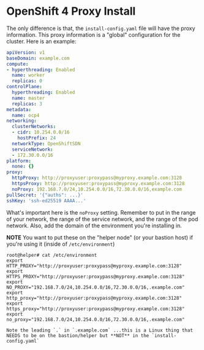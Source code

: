 # OpenShift 4 Proxy Install

The only difference is that, the `install-config.yaml` file will have the proxy information. This proxy information is a "global" configuration for the cluster. Here is an example:

```yaml
apiVersion: v1
baseDomain: example.com
compute:
- hyperthreading: Enabled
  name: worker
  replicas: 0
controlPlane:
  hyperthreading: Enabled
  name: master
  replicas: 3
metadata:
  name: ocp4
networking:
  clusterNetworks:
  - cidr: 10.254.0.0/16
    hostPrefix: 24
  networkType: OpenShiftSDN
  serviceNetwork:
  - 172.30.0.0/16
platform:
  none: {}
proxy:
  httpProxy: http://proxyuser:proxypass@myproxy.example.com:3128
  httpsProxy: http://proxyuser:proxypass@myproxy.example.com:3128
  noProxy: 192.168.7.0/24,10.254.0.0/16,72.30.0.0/16,example.com
pullSecret: '{"auths": ...}'
sshKey: 'ssh-ed25519 AAAA...'
```

What's important here is the `noProxy` setting. Remember to put in the range of your network, the range of the service network, and the range of the pod network. Also, add the domain of the environment you're installing in.

**NOTE** You want to put these on the "helper node" (or your bastion host) if you're using it (inside of `/etc/environment`)

```shell
root@helper# cat /etc/environment
export HTTP_PROXY="http://proxyuser:proxypass@myproxy.example.com:3128"
export HTTPS_PROXY="http://proxyuser:proxypass@myproxy.example.com:3128"
export NO_PROXY="192.168.7.0/24,10.254.0.0/16,72.30.0.0/16,.example.com"
export http_proxy="http://proxyuser:proxypass@myproxy.example.com:3128"
export https_proxy="http://proxyuser:proxypass@myproxy.example.com:3128"
export no_proxy="192.168.7.0/24,10.254.0.0/16,72.30.0.0/16,.example.com"

Note the leading `.` in `.example.com` ...this is a Linux thing that NEEDS to be on the bastion/helper but **NOT** in the `install-config.yaml`
```
